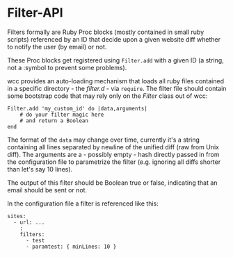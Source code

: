 Filter-API
==========

Filters formally are Ruby Proc blocks (mostly contained in small ruby
scripts) referenced by an ID that decide upon a given website diff whether
to notify the user (by email) or not.

These Proc blocks get registered using `Filter.add` with a given ID (a
string, not a :symbol to prevent some problems).

wcc provides an auto-loading mechanism that loads all ruby files contained in
a specific directory - the *filter.d* - via `require`.  The filter file
should contain some bootstrap code that may rely only on the *Filter* class
out of wcc:

	Filter.add 'my_custom_id' do |data,arguments|
	    # do your filter magic here
		# and return a Boolean
	end

The format of the `data` may change over time, currently it's a string
containing all lines separated by newline of the unified diff (raw from Unix
diff).  The arguments are a - possibly empty - hash directly passed in from
the configuration file to parametrize the filter (e.g. ignoring all diffs
shorter than let's say 10 lines).

The output of this filter should be Boolean true or false, indicating that
an email should be sent or not.

In the configuration file a filter is referenced like this:

	sites:
	  - url: ...
	    :
	    filters:
	      - test
	      - paramtest: { minLines: 10 }

